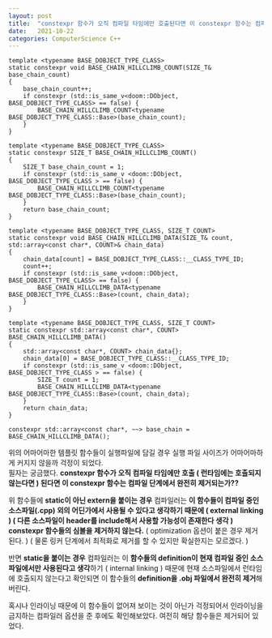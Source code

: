 ```yaml
---
layout: post
title:  "constexpr 함수가 오직 컴파일 타임에만 호출된다면 이 constexpr 함수는 컴파일 단계에서 완전히 제거되는가??"
date:   2021-10-22
categories: ComputerScience C++
---
```


```
template <typename BASE_DOBJECT_TYPE_CLASS>
static constexpr void BASE_CHAIN_HILLCLIMB_COUNT(SIZE_T& base_chain_count)
{
    base_chain_count++;
    if constexpr (std::is_same_v<doom::DObject, BASE_DOBJECT_TYPE_CLASS> == false) {
        BASE_CHAIN_HILLCLIMB_COUNT<typename BASE_DOBJECT_TYPE_CLASS::Base>(base_chain_count);
    }
}

template <typename BASE_DOBJECT_TYPE_CLASS>
static constexpr SIZE_T BASE_CHAIN_HILLCLIMB_COUNT()
{
    SIZE_T base_chain_count = 1;
    if constexpr (std::is_same_v <doom::DObject, BASE_DOBJECT_TYPE_CLASS > == false) {
        BASE_CHAIN_HILLCLIMB_COUNT<typename BASE_DOBJECT_TYPE_CLASS::Base>(base_chain_count);
    }
    return base_chain_count;
}

template <typename BASE_DOBJECT_TYPE_CLASS, SIZE_T COUNT>
static constexpr void BASE_CHAIN_HILLCLIMB_DATA(SIZE_T& count, std::array<const char*, COUNT>& chain_data)
{
    chain_data[count] = BASE_DOBJECT_TYPE_CLASS::__CLASS_TYPE_ID;
    count++;
    if constexpr (std::is_same_v<doom::DObject, BASE_DOBJECT_TYPE_CLASS> == false) {
        BASE_CHAIN_HILLCLIMB_DATA<typename BASE_DOBJECT_TYPE_CLASS::Base>(count, chain_data);
    }
}

template <typename BASE_DOBJECT_TYPE_CLASS, SIZE_T COUNT>
static constexpr std::array<const char*, COUNT> BASE_CHAIN_HILLCLIMB_DATA()
{
    std::array<const char*, COUNT> chain_data{};
    chain_data[0] = BASE_DOBJECT_TYPE_CLASS::__CLASS_TYPE_ID;
    if constexpr (std::is_same_v <doom::DObject, BASE_DOBJECT_TYPE_CLASS > == false) {
        SIZE_T count = 1;
        BASE_CHAIN_HILLCLIMB_DATA<typename BASE_DOBJECT_TYPE_CLASS::Base>(count, chain_data);
    }
    return chain_data;
}

constexpr std::array<const char*, ~~> base_chain = BASE_CHAIN_HILLCLIMB_DATA();
```

위의 어마어마한 템플릿 함수들이 실행파일에 담길 경우 실행 파일 사이즈가 어마어마하게 커지지 않을까 걱정이 되었다.      
필자는 궁금했다. **constexpr 함수가 오직 컴파일 타임에만 호출 ( 런타임에는 호출되지 않는다면 ) 된다면 이 constexpr 함수는 컴파일 단계에서 완전히 제거되는가??**      

위 함수들에 **static이 아닌 extern을 붙이는 경우** 컴파일러는 **이 함수들이 컴파일 중인 소스파일(.cpp) 외의 어딘가에서 사용될 수 있다고 생각하기 때문에 ( external linking ) ( 다른 소스파일이 header를 include해서 사용할 가능성이 존재한다 생각 ) constexpr 함수들의 심볼을 제거하지 않는다.** ( optimization 옵션이 붙은 경우 제거된다. ) ( 물론 링커 단계에서 최적화로 제거를 할 수 있지만 확실한지는 모르겠다. )        

반면 **static을 붙이는 경우** 컴파일러는 이 **함수들의 definition이 현재 컴파일 중인 소스파일에서만 사용된다고 생각**하기 ( internal linking ) 때문에 현재 소스파일에서 런타임에 호출되지 않는다고 확인되면 이 함수들의 **definition을 .obj 파일에서 완전히 제거**해버린다.        

혹시나 인라이닝 때문에 이 함수들이 없어져 보이는 것이 아닌가 걱정되어서 인라이닝을 금지하는 컴파일러 옵션을 준 후에도 확인해보았다. 여전히 해당 함수들은 제거되어 있었다.    